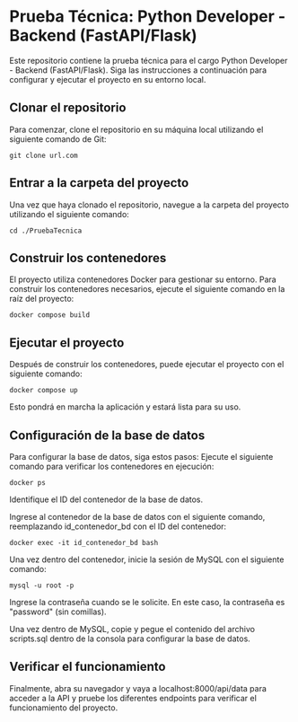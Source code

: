 # Prueba Técnica: Python Developer - Backend (FastAPI/Flask)

Este repositorio contiene la prueba técnica para el cargo Python Developer - Backend (FastAPI/Flask). Siga las instrucciones a continuación para configurar y ejecutar el proyecto en su entorno local.

## Clonar el repositorio

Para comenzar, clone el repositorio en su máquina local utilizando el siguiente comando de Git:

`git clone url.com`

## Entrar a la carpeta del proyecto
Una vez que haya clonado el repositorio, navegue a la carpeta del proyecto utilizando el siguiente comando:

`cd ./PruebaTecnica`

## Construir los contenedores
El proyecto utiliza contenedores Docker para gestionar su entorno. Para construir los contenedores necesarios, ejecute el siguiente comando en la raíz del proyecto:

`docker compose build`

## Ejecutar el proyecto
Después de construir los contenedores, puede ejecutar el proyecto con el siguiente comando:

`docker compose up`

Esto pondrá en marcha la aplicación y estará lista para su uso.

## Configuración de la base de datos
Para configurar la base de datos, siga estos pasos:
Ejecute el siguiente comando para verificar los contenedores en ejecución:

`docker ps`

Identifique el ID del contenedor de la base de datos.

Ingrese al contenedor de la base de datos con el siguiente comando, reemplazando id_contenedor_bd con el ID del contenedor:

`docker exec -it id_contenedor_bd bash`

Una vez dentro del contenedor, inicie la sesión de MySQL con el siguiente comando:

`mysql -u root -p`

Ingrese la contraseña cuando se le solicite. En este caso, la contraseña es "password" (sin comillas).

Una vez dentro de MySQL, copie y pegue el contenido del archivo scripts.sql dentro de la consola para configurar la base de datos.

## Verificar el funcionamiento
Finalmente, abra su navegador y vaya a localhost:8000/api/data para acceder a la API y pruebe los diferentes endpoints para verificar el funcionamiento del proyecto.
